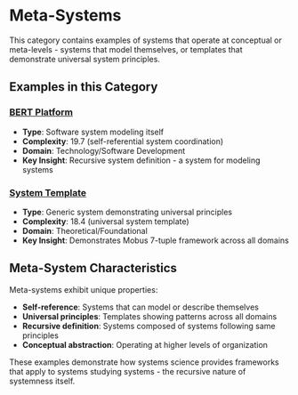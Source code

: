 # Meta-Systems

This category contains examples of systems that operate at conceptual or meta-levels - systems that model themselves, or templates that demonstrate universal system principles.

## Examples in this Category

### [BERT Platform](bert-platform.md)
- **Type**: Software system modeling itself
- **Complexity**: 19.7 (self-referential system coordination)
- **Domain**: Technology/Software Development
- **Key Insight**: Recursive system definition - a system for modeling systems

### [System Template](universal-system-template.md)
- **Type**: Generic system demonstrating universal principles
- **Complexity**: 18.4 (universal system template)
- **Domain**: Theoretical/Foundational
- **Key Insight**: Demonstrates Mobus 7-tuple framework across all domains

## Meta-System Characteristics

Meta-systems exhibit unique properties:
- **Self-reference**: Systems that can model or describe themselves
- **Universal principles**: Templates showing patterns across all domains  
- **Recursive definition**: Systems composed of systems following same principles
- **Conceptual abstraction**: Operating at higher levels of organization

These examples demonstrate how systems science provides frameworks that apply to systems studying systems - the recursive nature of systemness itself.